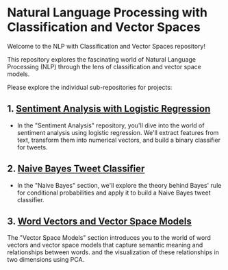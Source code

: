 # Natural Language Processing with Classification and Vector Spaces

Welcome to the NLP with Classification and Vector Spaces repository! 

This repository explores the fascinating world of Natural Language Processing (NLP) through the lens of classification and vector space models.

Please explore the individual sub-repositories for projects:

## 1. [Sentiment Analysis with Logistic Regression](https://github.com/SkanderGasmi/NLP-with-classification-and-vector-spaces/tree/main/1%20Sentiment%20analysis%20with%20classification/1%20Logistic%20regression)
- In the "Sentiment Analysis" repository, you'll dive into the world of sentiment analysis using logistic regression. We'll extract features from text, transform them into numerical vectors, and build a binary classifier for tweets. 

## 2. [Naive Bayes Tweet Classifier](https://github.com/SkanderGasmi/NLP-with-classification-and-vector-spaces/tree/main/1%20Sentiment%20analysis%20with%20classification/2%20Naive%20Bayes)
- In the "Naive Bayes" section, we'll explore the theory behind Bayes' rule for conditional probabilities and apply it to build a Naive Bayes tweet classifier.

## 3. [Word Vectors and Vector Space Models](https://github.com/SkanderGasmi/NLP-with-classification-and-vector-spaces/tree/main/2%20Vector%20space%20models)

The "Vector Space Models" section introduces you to the world of word vectors and vector space models that capture semantic meaning and relationships between words. and the visualization of these relationships in two dimensions using PCA.
